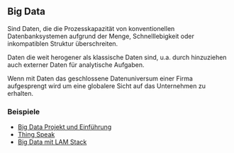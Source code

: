 Big Data
--------

Sind Daten, die die Prozesskapazität von konventionellen Datenbanksystemen aufgrund der Menge, Schnelllebigkeit oder
inkompatiblen Struktur überschreiten. 

Daten die weit herogener als klassische Daten sind, u.a. durch hinzuziehen auch externer Daten für analytische Aufgaben.
 
Wenn mit Daten das geschlossene Datenuniversum einer Firma aufgesprengt wird um eine globalere Sicht auf das Unternehmen zu erhalten.

### Beispiele 

* [Big Data Projekt und Einführung](https://github.com/mc-b/bigdata)
* [Thing Speak](HTTP_POST_ThinkSpeak/)
* [Big Data mit LAM Stack](../LAM/)
